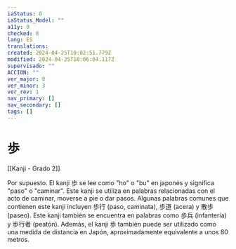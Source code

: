 ```yaml
---
iaStatus: 0
iaStatus_Model: ""
a11y: 0
checked: 0
lang: ES
translations: 
created: 2024-04-25T10:02:51.779Z
modified: 2024-04-25T10:06:04.117Z
supervisado: ""
ACCION: ""
ver_major: 0
ver_minor: 3
ver_rev: 1
nav_primary: []
nav_secondary: []
tags: []
---
```

# 歩

[[Kanji - Grado 2]]

Por supuesto. El kanji 歩 se lee como "ho" o "bu" en japonés y significa "paso" o "caminar". Este kanji se utiliza en palabras relacionadas con el acto de caminar, moverse a pie o dar pasos. Algunas palabras comunes que contienen este kanji incluyen 歩行 (paso, caminata), 歩道 (acera) y 散歩 (paseo). Este kanji también se encuentra en palabras como 歩兵 (infantería) y 歩行者 (peatón). Además, el kanji 歩 también puede ser utilizado como una medida de distancia en Japón, aproximadamente equivalente a unos 80 metros.
